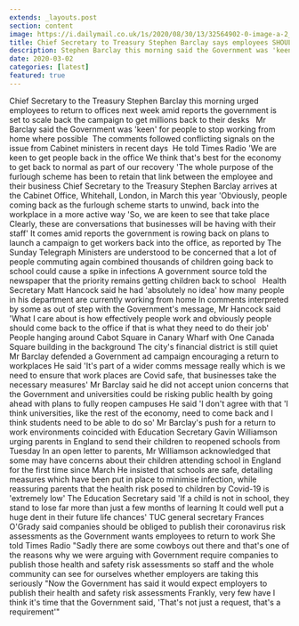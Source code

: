 ```yaml
---
extends: _layouts.post
section: content
image: https://i.dailymail.co.uk/1s/2020/08/30/13/32564902-0-image-a-2_1598789333645.jpg 
title: Chief Secretary to Treasury Stephen Barclay says employees SHOULD return to offices next week 
description: Stephen Barclay this morning said the Government was 'keen' for people to stop working from home where possible 
date: 2020-03-02 
categories: [latest] 
featured: true 
--- 
```

Chief Secretary to the Treasury Stephen Barclay this morning urged employees to return to offices next week amid reports the government is set to scale back the campaign to get millions back to their desks  
Mr Barclay said the Government was 'keen' for people to stop working from home where possible  The comments followed conflicting signals on the issue from Cabinet ministers in recent days 
He told Times Radio 'We are keen to get people back in the office We think that's best for the economy to get back to normal as part of our recovery
'The whole purpose of the furlough scheme has been to retain that link between the employee and their business
Chief Secretary to the Treasury Stephen Barclay arrives at the Cabinet Office, Whitehall, London, in March this year
'Obviously, people coming back as the furlough scheme starts to unwind, back into the workplace in a more active way
'So, we are keen to see that take place Clearly, these are conversations that businesses will be having with their staff'
It comes amid reports the government is rowing back on plans to launch a campaign to get workers back into the office, as reported by The Sunday Telegraph
Ministers are understood to be concerned that a lot of people commuting again combined thousands of children going back to school could cause a spike in infections
A government source told the newspaper that the priority remains getting children back to school  
Health Secretary Matt Hancock said he had 'absolutely no idea' how many people in his department are currently working from home
In comments interpreted by some as out of step with the Government's message, Mr Hancock said 'What I care about is how effectively people work and obviously people should come back to the office if that is what they need to do their job'
People hanging around Cabot Square in Canary Wharf with One Canada Square building in the background The city's financial district is still quiet
Mr Barclay defended a Government ad campaign encouraging a return to workplaces
He said 'It's part of a wider comms message really which is we need to ensure that work places are Covid safe, that businesses take the necessary measures'
Mr Barclay said he did not accept union concerns that the Government and universities could be risking public health by going ahead with plans to fully reopen campuses
He said 'I don't agree with that
'I think universities, like the rest of the economy, need to come back and I think students need to be able to do so'
Mr Barclay's push for a return to work environments coincided with Education Secretary Gavin Williamson urging parents in England to send their children to reopened schools from Tuesday
In an open letter to parents, Mr Williamson acknowledged that some may have concerns about their children attending school in England for the first time since March
He insisted that schools are safe, detailing measures which have been put in place to minimise infection, while reassuring parents that the health risk posed to children by Covid-19 is 'extremely low'
The Education Secretary said 'If a child is not in school, they stand to lose far more than just a few months of learning It could well put a huge dent in their future life chances'
TUC general secretary Frances O'Grady said companies should be obliged to publish their coronavirus risk assessments as the Government wants employees to return to work
She told Times Radio "Sadly there are some cowboys out there and that's one of the reasons why we were arguing with Government require companies to publish those health and safety risk assessments so staff and the whole community can see for ourselves whether employers are taking this seriously
"Now the Government has said it would expect employers to publish their health and safety risk assessments Frankly, very few have I think it's time that the Government said, 'That's not just a request, that's a requirement'"